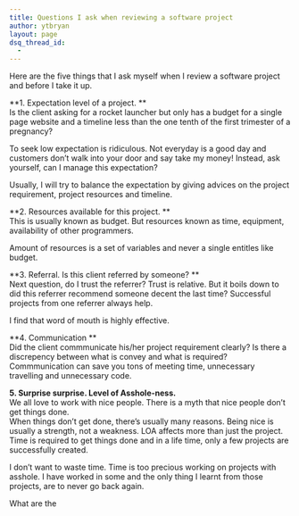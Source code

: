 ```yaml
---
title: Questions I ask when reviewing a software project
author: ytbryan
layout: page
dsq_thread_id:
  - 
---
```

Here are the five things that I ask myself when I review a software project and before I take it up. 

**1. Expectation level of a project. **  
Is the client asking for a rocket launcher but only has a budget for a single page website and a timeline less than the one tenth of the first trimester of a pregnancy? 

To seek low expectation is ridiculous. Not everyday is a good day and customers don&#8217;t walk into your door and say take my money! Instead, ask yourself, can I manage this expectation? 

Usually, I will try to balance the expectation by giving advices on the project requirement, project resources and timeline. 

**2. Resources available for this project. **  
This is usually known as budget. But resources known as time, equipment, availability of other programmers. 

Amount of resources is a set of variables and never a single entitles like budget. 

**3. Referral. Is this client referred by someone? **  
Next question, do I trust the referrer? Trust is relative. But it boils down to did this referrer recommend someone decent the last time? Successful projects from one referrer always help. 

I find that word of mouth is highly effective. 

**4. Communication **  
Did the client commmunicate his/her project requirement clearly? Is there a discrepency between what is convey and what is required? Commmunication can save you tons of meeting time, unnecessary travelling and unnecessary code. 

**5. Surprise surprise. Level of Asshole-ness.**  
We all love to work with nice people. There is a myth that nice people don&#8217;t get things done.  
When things don&#8217;t get done, there&#8217;s usually many reasons. Being nice is usually a strength, not a weakness. LOA affects more than just the project. Time is required to get things done and in a life time, only a few projects are successfully created. 

I don&#8217;t want to waste time. Time is too precious working on projects with asshole. I have worked in some and the only thing I learnt from those projects, are to never go back again. 

What are the